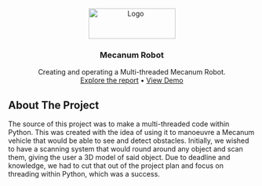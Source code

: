 
<!-- PROJECT LOGO -->
<br />
<p align="center">
  <a href="https://github.com/github_username/repo_name">
    <img src="https://innsida.ntnu.no/documents/10157/2546401449/ntnu_hoeyde_eng.png/9130ea3c-828a-497e-b469-df0c54e16bb5?t=1578568440350" alt="Logo" width="177" height="62">
  </a>

  <h3 align="center">Mecanum Robot</h3>

  <p align="center">
    Creating and operating a Multi-threaded Mecanum Robot.
    <br />
    <a href="https://github.com/github_username/repo_name">Explore the report</a>
    •
    <a href="https://www.youtube.com/watch?v=8pF0-m0eWi0">View Demo</a>
  </p>
</p>

<!-- ABOUT THE PROJECT -->
## About The Project
The source of this project was to make a multi-threaded code within Python. This was created with the idea of using it to manoeuvre a Mecanum vehicle that would be able to see and detect obstacles. Initially, we wished to have a scanning system that would round around any object and scan them, giving the user a 3D model of said object. Due to deadline and knowledge, we had to cut that out of the project plan and focus on threading within Python, which was a success.
